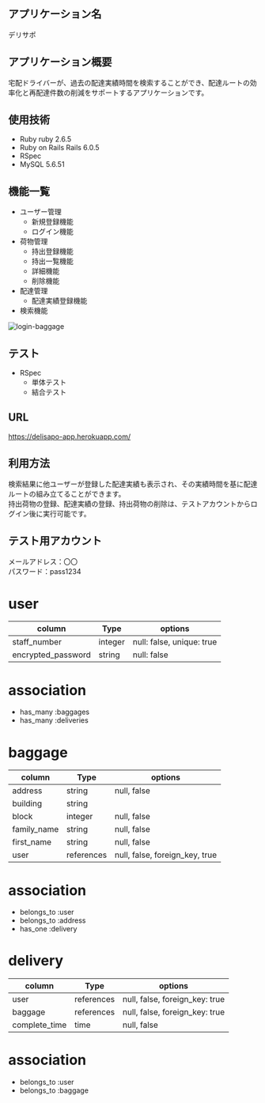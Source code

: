 ## アプリケーション名
デリサポ

## アプリケーション概要
宅配ドライバーが、過去の配達実績時間を検索することができ、配達ルートの効率化と再配達件数の削減をサポートするアプリケーションです。

## 使用技術
- Ruby ruby 2.6.5
- Ruby on Rails Rails 6.0.5
- RSpec
- MySQL 5.6.51

## 機能一覧
- ユーザー管理
  - 新規登録機能
  - ログイン機能
- 荷物管理
  - 持出登録機能
  - 持出一覧機能
  - 詳細機能
  - 削除機能
- 配達管理
  - 配達実績登録機能
- 検索機能

![login-baggage](https://user-images.githubusercontent.com/103634772/173057236-9aee21f4-7ac4-44a7-91ee-60e99872aa9c.gif)

## テスト
- RSpec
  - 単体テスト
  - 結合テスト

## URL
https://delisapo-app.herokuapp.com/

## 利用方法
検索結果に他ユーザーが登録した配達実績も表示され、その実績時間を基に配達ルートの組み立てることができます。  
持出荷物の登録、配達実績の登録、持出荷物の削除は、テストアカウントからログイン後に実行可能です。

## テスト用アカウント
メールアドレス：〇〇  
パスワード：pass1234


# user
| column              | Type    | options                    |
| ------------------- | ------- | -------------------------- |
| staff_number        | integer | null: false, unique: true  |
| encrypted_password  | string  | null: false                |
# association
- has_many :baggages
- has_many :deliveries


# baggage
| column      | Type        | options                         |
| ----------- | ----------- | ------------------------------- |
| address     | string      | null, false                     |
| building    | string      |                                 |
| block       | integer     | null, false                     |
| family_name | string      | null, false                     |
| first_name  | string      | null, false                     |
| user        | references  | null, false, foreign_key, true  |
# association
- belongs_to :user
- belongs_to :address
- has_one :delivery

# delivery
| column        | Type        | options                         |
| ------------- | ----------- | ------------------------------- |
| user          | references  | null, false, foreign_key: true  |
| baggage       | references  | null, false, foreign_key: true  |
| complete_time | time        | null, false                     |
# association
- belongs_to :user
- belongs_to :baggage